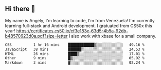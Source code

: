 ## Hi there 👋
My name is Angely, I'm learning to code, I'm from Venezuela!
I'm currently learning full-stack and Android development.
I gratuated from CS50x this year! https://certificates.cs50.io/cf3e183e-63d5-4b5a-92db-b48570623d0a.pdf?size=letter
I also work with xbase for a small company.

 <!--START_SECTION:waka-->

```txt
CSS          1 hr 16 mins    ████████████▒░░░░░░░░░░░░   49.16 %
JavaScript   38 mins         ██████░░░░░░░░░░░░░░░░░░░   24.53 %
HTML         26 mins         ████▒░░░░░░░░░░░░░░░░░░░░   17.01 %
Other        9 mins          █▒░░░░░░░░░░░░░░░░░░░░░░░   05.92 %
Markdown     3 mins          ▓░░░░░░░░░░░░░░░░░░░░░░░░   02.24 %
```

<!--END_SECTION:waka-->
<!--
**angelycontrerasr/angelycontrerasr** is a ✨ _special_ ✨ repository because its `README.md` (this file) appears on your GitHub profile.

Here are some ideas to get you started:

- 🔭 I’m currently working on ...
- 🌱 I’m currently learning ...
- 👯 I’m looking to collaborate on ...
- 🤔 I’m looking for help with ...
- 💬 Ask me about ...
- 📫 How to reach me: ...
- 😄 Pronouns: ...
- ⚡ Fun fact: ...
-->
